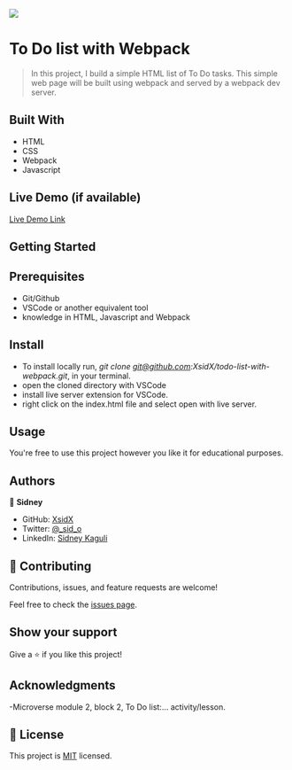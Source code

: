 ![](https://img.shields.io/badge/Microverse-blueviolet)

# To Do list with Webpack

> In this project, I build a simple HTML list of To Do tasks. This simple web page will be built using webpack and served by a webpack dev server.

## Built With

- HTML
- CSS
- Webpack
- Javascript

## Live Demo (if available)

[Live Demo Link](https://xsidx.github.io/todo-list-with-webpack/)

## Getting Started

## Prerequisites

- Git/Github
- VSCode or another equivalent tool
- knowledge in HTML, Javascript and Webpack

## Install

- To install locally run, _git clone git@github.com:XsidX/todo-list-with-webpack.git_, in your terminal.
- open the cloned directory with VSCode
- install live server extension for VSCode.
- right click on the index.html file and select open with live server.

## Usage

You're free to use this project however you like it for educational purposes.

## Authors

👤 **Sidney**

- GitHub: [XsidX](https://github.com/XsidX)
- Twitter: [@\_sid_o](https://twitter.com/_sid_o_)
- LinkedIn: [Sidney Kaguli](https://www.linkedin.com/in/sidney-kaguli-0116801a6/)

## 🤝 Contributing

Contributions, issues, and feature requests are welcome!

Feel free to check the [issues page](../../issues/).

## Show your support

Give a ⭐️ if you like this project!

## Acknowledgments

-Microverse module 2, block 2, To Do list:... activity/lesson.

## 📝 License

This project is [MIT](./MIT.md) licensed.
